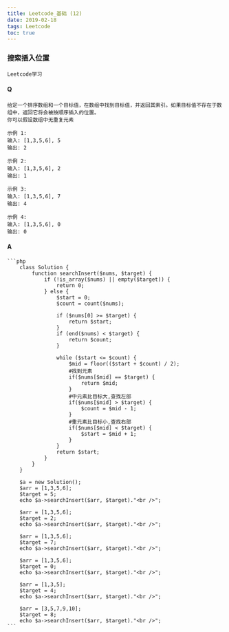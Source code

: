 ```yaml
---
title: Leetcode_基础 (12)
date: 2019-02-18
tags: Leetcode
toc: true
---
```


### 搜索插入位置
    Leetcode学习

<!-- more -->

#### Q
    给定一个排序数组和一个目标值，在数组中找到目标值，并返回其索引。如果目标值不存在于数组中，返回它将会被按顺序插入的位置。
    你可以假设数组中无重复元素

    示例 1:
    输入: [1,3,5,6], 5
    输出: 2

    示例 2:
    输入: [1,3,5,6], 2
    输出: 1

    示例 3:
    输入: [1,3,5,6], 7
    输出: 4

    示例 4:
    输入: [1,3,5,6], 0
    输出: 0

#### A
    ```php
        class Solution {
            function searchInsert($nums, $target) {
                if (!is_array($nums) || empty($target)) {
                    return 0;
                } else {
                    $start = 0;
                    $count = count($nums);
                    
                    if ($nums[0] >= $target) {
                        return $start;
                    }
                    if (end($nums) < $target) {
                        return $count;
                    }
                    
                    while ($start <= $count) {
                        $mid = floor(($start + $count) / 2);
                        #找到元素
                        if($nums[$mid] == $target) {
                            return $mid;
                        }
                        #中元素比目标大,查找左部
                        if($nums[$mid] > $target) {
                            $count = $mid - 1;
                        }
                        #重元素比目标小,查找右部
                        if($nums[$mid] < $target) {
                            $start = $mid + 1;
                        }
                    }
                    return $start;
                }
            }
        }

        $a = new Solution();
        $arr = [1,3,5,6];
        $target = 5;
        echo $a->searchInsert($arr, $target)."<br />";

        $arr = [1,3,5,6];
        $target = 2;
        echo $a->searchInsert($arr, $target)."<br />";

        $arr = [1,3,5,6];
        $target = 7;
        echo $a->searchInsert($arr, $target)."<br />";

        $arr = [1,3,5,6];
        $target = 0;
        echo $a->searchInsert($arr, $target)."<br />";

        $arr = [1,3,5];
        $target = 4;
        echo $a->searchInsert($arr, $target)."<br />";

        $arr = [3,5,7,9,10];
        $target = 8;
        echo $a->searchInsert($arr, $target)."<br />";
    ```
